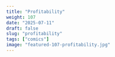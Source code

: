 ```yaml
---
title: "Profitability"
weight: 107
date: "2025-07-11"
draft: false
slug: "profitability"
tags: ["comics"]
image: "featured-107-profitability.jpg"
---
```

